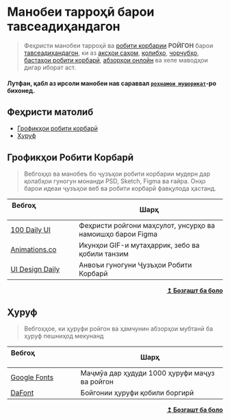 # Манобеи тарроҳӣ барои тавсеадиҳандагон

>Феҳристи манобеи тарроҳӣ ва [робити корбарии](# "UI") **РОЙГОН** барои  [тавсеадиҳандагон](# "Developers"), ки аз [аксҳои саҳом](# "stock photos"), [қолибҳо](# "templates"), [чорчубҳо](# "frameworks"), [бастаҳои робити корбарӣ](# "UI Kits"), [абзорҳои онлойн](# "online tools") ва хеле маводҳои дигар иборат аст.

#### Лутфан, қабл аз ирсоли манобеи нав сараввал [`роҳнамои мушорикат`](./contributing.md)-ро бихонед.

## Феҳристи матолиб

- [Грофикҳои робити корбарӣ](#грофикҳои-робити-корбарӣ "UI Graphics")
- [Ҳуруф](#ҳуруф "Fonts")

## Грофикҳои Робити Корбарӣ

>Вебгоҳҳо ва манобеъ бо ҷузъҳои робити корбарии мудерн дар қолабҳои гуногун монанди PSD, Sketch, Figma ва ғайра. Онҳо барои идеаи ҷузъҳои веб ва робити корбарӣ фавқулода ҳастанд.

| Вебгоҳ&nbsp; &nbsp; &nbsp; &nbsp; &nbsp; &nbsp; &nbsp; &nbsp; &nbsp; &nbsp; &nbsp; &nbsp; &nbsp; &nbsp;  | Шарҳ                                                               |
| -------------------------------------------------------------------------------------------------------- | ------------------------------------------------------------------ |
| [100 Daily UI](https://100dailyui.webflow.io/)                                                           | Феҳристи ройгони маҳсулот, унсурҳо ва намоишҳо барои Figma         |
| [Animations.co](http://animaticons.co/)                                                                  | Икунҳои GIF-и мутаҳаррик, зебо ва қобили танзим                    |
| [UI Design Daily](https://uidesigndaily.com/)                                                            | Анвоъи гуногуни Ҷузъҳои Робити Корбарӣ                             |

<div align="right">
    <b><a href="#феҳристи-матолиб">↥ Бозгашт ба боло</a></b>
</div>

## Ҳуруф

>Вебгоҳҳое, ки ҳуруфи ройгон ва ҳамчунин абзорҳои мубтанӣ ба ҳуруф пешниҳод мекунанд

| Вебгоҳ&nbsp; &nbsp; &nbsp; &nbsp; &nbsp; &nbsp; &nbsp; &nbsp; &nbsp; &nbsp; &nbsp; &nbsp; &nbsp; &nbsp; | Шарҳ                                                               |
| ------------------------------------------------------------------------------------------------------- | ------------------ |
| [Google Fonts](https://fonts.google.com/)                                                               | Маҷмӯа дар ҳудуди 1000 ҳуруфи маҷуз ва ройгон |
| [DaFont](https://www.dafont.com/)                                                                       | Бойгонии ҳуруфи қобили боргирӣ |

<div align="right">
    <b><a href="#феҳристи-матолиб">↥ Бозгашт ба боло</a></b>
</div>

